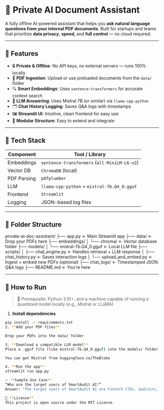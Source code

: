 # 🧠 Private AI Document Assistant

A fully offline AI-powered assistant that helps you **ask natural language questions from your internal PDF documents**. Built for startups and teams that prioritize **data privacy**, **speed**, and **full control** — no cloud required.

---

## 🚀 Features

- 🔒 **Private & Offline**: No API keys, no external servers — runs 100% locally
- 📄 **PDF Ingestion**: Upload or use preloaded documents from the `data/` folder
- 🔍 **Smart Embeddings**: Uses `sentence-transformers` for accurate context search
- 🧠 **LLM Answering**: Uses Mistral 7B (or similar) via `llama-cpp-python`
- 🗂️ **Chat History Logging**: Saves Q&A logs with timestamps
- 🖼️ **Streamlit UI**: Intuitive, clean frontend for easy use
- 🧱 **Modular Structure**: Easy to extend and integrate

---

## 🧠 Tech Stack

| Component       | Tool / Library              |
|----------------|-----------------------------|
| Embeddings      | `sentence-transformers` (`all-MiniLM-L6-v2`) |
| Vector DB       | `ChromaDB` (local)          |
| PDF Parsing     | `pdfplumber`                |
| LLM             | `llama-cpp-python` + `mistral-7b.Q4_0.gguf` |
| Frontend        | `Streamlit`                 |
| Logging         | JSON-based log files        |

---

## 📁 Folder Structure

private-ai-doc-assistant/
├── app.py ← Main Streamlit app
├── data/ ← Drop your PDFs here
├── embeddings/
│ └── chroma/ ← Vector database folder
├── models/
│ └── mistral-7b.Q4_0.gguf ← Local LLM file
├── scripts/
│ ├── chat_engine.py ← Handles retrieval + LLM response
│ ├── chat_history.py ← Saves interaction logs
│ └── upload_and_embed.py ← Ingest + embed new PDFs (optional)
├── chat_logs/ ← Timestamped JSON Q&A logs
├── README.md ← You're here


---

## 🧪 How to Run

> 📝 Prerequisite: Python 3.10+, and a machine capable of running a quantized model locally (e.g., Mistral or LLaMA)

1. **Install dependencies**
```bash
pip install -r requirements.txt
2. **Add your PDF files**

Drop your PDFs into the data/ folder

3. **Download a compatible LLM model**
Place a .gguf file (like mistral-7b.Q4_0.gguf) into the models/ folder

You can get Mistral from huggingface.co/TheBloke

4. **Run the app**
streamlit run app.py

✨ **Sample Use Case**
“Who are the target users of SmartAudit AI?”
Answer: "The target users of SmartAudit AI are Fintech CTOs, auditors, and regulators."

📄 **License**
This project is open source under the MIT License.
